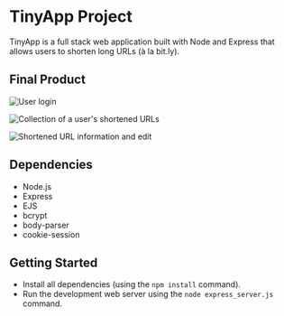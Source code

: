 # TinyApp Project

TinyApp is a full stack web application built with Node and Express that allows users to shorten long URLs (à la bit.ly).

## Final Product

![User login](https://user-images.githubusercontent.com/62153327/169414159-20c6854d-4b6e-424f-ba3a-348de422197c.png)


![Collection of a user's shortened URLs](https://user-images.githubusercontent.com/62153327/169415299-54587eeb-0d13-45b7-a935-b141812e0f66.png)


![Shortened URL information and edit](https://user-images.githubusercontent.com/62153327/169415181-9d0a555d-8676-4f4e-8680-9fe6c967a3b8.png)


## Dependencies

- Node.js
- Express
- EJS
- bcrypt
- body-parser
- cookie-session


## Getting Started

- Install all dependencies (using the `npm install` command).
- Run the development web server using the `node express_server.js` command.
